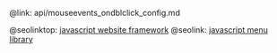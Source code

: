 @link: api/mouseevents_ondblclick_config.md

@seolinktop: [javascript website framework](https://webix.com)
@seolink: [javascript menu library](https://webix.com/widget/menu/)
